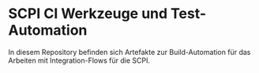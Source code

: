 # SCPI CI Werkzeuge und Test-Automation
In diesem Repository befinden sich Artefakte zur Build-Automation für  das Arbeiten mit Integration-Flows für die SCPI.

